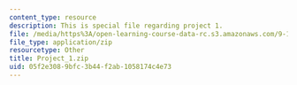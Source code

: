 ```yaml
---
content_type: resource
description: This is special file regarding project 1.
file: /media/https%3A/open-learning-course-data-rc.s3.amazonaws.com/9-17-systems-neuroscience-lab-spring-2013/05f2e3089bfc3b44f2ab1058174c4e73_Project_1.zip
file_type: application/zip
resourcetype: Other
title: Project_1.zip
uid: 05f2e308-9bfc-3b44-f2ab-1058174c4e73
---
```

